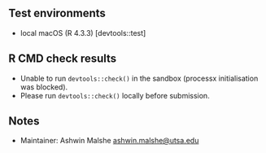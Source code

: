 ## Test environments
- local macOS (R 4.3.3) [devtools::test]

## R CMD check results
- Unable to run `devtools::check()` in the sandbox (processx initialisation was blocked).
- Please run `devtools::check()` locally before submission.

## Notes
- Maintainer: Ashwin Malshe <ashwin.malshe@utsa.edu>
